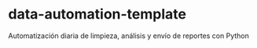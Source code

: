 # data-automation-template
Automatización diaria de limpieza, análisis y envío de reportes con Python
